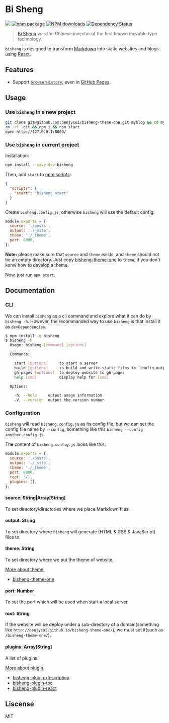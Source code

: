 # Bi Sheng

[![](https://img.shields.io/travis/benjycui/bisheng.svg?style=flat-square)](https://travis-ci.org/benjycui/bisheng)
[![npm package](https://img.shields.io/npm/v/bisheng.svg?style=flat-square)](https://www.npmjs.org/package/bisheng)
[![NPM downloads](http://img.shields.io/npm/dm/bisheng.svg?style=flat-square)](https://npmjs.org/package/bisheng)
[![Dependency Status](https://david-dm.org/benjycui/bisheng.svg?style=flat-square)](https://david-dm.org/benjycui/bisheng)

> [Bi Sheng](https://en.wikipedia.org/wiki/Bi_Sheng) was the Chinese inventor of the first known movable type technology.

`bisheng` is designed to transform [Markdown](https://en.wikipedia.org/wiki/Markdown) into static websites and blogs using [React](https://facebook.github.io/react/).

## Features

* Support [`browserHistory`](https://github.com/reactjs/react-router/blob/master/docs/API.md#browserhistory), even in [GitHub Pages](https://pages.github.com/).

## Usage

### Use `bisheng` in a new project

```bash
git clone git@github.com:benjycui/bisheng-theme-one.git myblog && cd myblog
rm -rf .git && npm i && npm start
open http://127.0.0.1:8000/
```

### Use `bisheng` in current project

Installation:

```bash
npm install --save-dev bisheng
```

Then, add `start` to [npm scripts](https://docs.npmjs.com/misc/scripts):

```json
{
  "scripts": {
    "start": "bisheng start"
  }
}
```

Create `bisheng.config.js`, otherwise `bisheng` will use the default config:

```js
module.exports = {
  source: './posts',
  output: './_site',
  theme: './_theme',
  port: 8000,
};
```

**Note:** please make sure that `source` and `theme` exists, and `theme` should not be an empty directory. Just copy [bisheng-theme-one](https://github.com/benjycui/bisheng-theme-one) to `theme`, if you don't konw how to develop a theme.

Now, just run `npm start`.

## Documentation

### CLI

We can install `bisheng` as a cli command and explore what it can do by `bisheng -h`. However, the recommanded way to use `bisheng` is that install it as `devDependencies`.

```bash
$ npm install -g bisheng
$ bisheng -h
  Usage: bisheng [command] [options]

  Commands:

    start [options]     to start a server
    build [options]     to build and write static files to `config.output`
    gh-pages [options]  to deploy website to gh-pages
    help [cmd]          display help for [cmd]

  Options:

    -h, --help     output usage information
    -V, --version  output the version number
```

### Configuration

`bisheng` will read `bisheng.config.js` as its config file, but we can set the config file name by `--config`, something like this `bisheng --config another.config.js`.

The content of `bisheng.config.js` looks like this:

```js
module.exports = {
  source: './posts',
  output: './_site',
  theme: './_theme',
  port: 8000,
  root: '/',
  plugins: [],
};
```

#### source: String|Array[String]

To set directory/directories where we place Markdown files.

#### output: String

To set directory where `bisheng` will generate (HTML & CSS & JavaScript) files to.

#### theme: String

To set directory where we put the theme of website.

[More about theme.](https://github.com/benjycui/bisheng/tree/master/docs/theme.md)

* [bisheng-theme-one](https://github.com/benjycui/bisheng-theme-one)

#### port: Number

To set the port which will be used when start a local server.

#### root: String

If the website will be deploy under a sub-directory of a domain(something like `http://benjycui.github.io/bisheng-theme-one/`), we must set it(such as `/bisheng-theme-one/`).

#### plugins: Array[String]

A list of plugins.

[More about plugin.](https://github.com/benjycui/bisheng/tree/master/docs/plugin.md)

* [bisheng-plugin-description](https://github.com/benjycui/bisheng-plugin-description)
* [bisheng-plugin-toc](https://github.com/benjycui/bisheng-plugin-toc)
* [bisheng-plugin-react](https://github.com/benjycui/bisheng-plugin-react)

## Liscense

MIT
